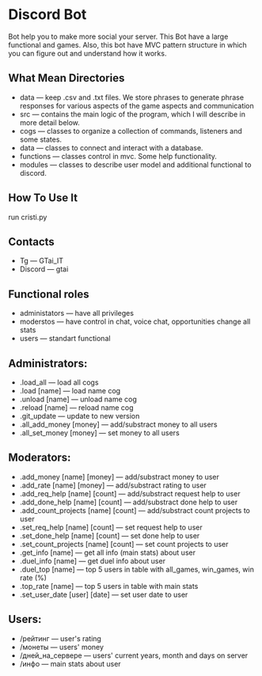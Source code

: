 # Discord Bot

Bot help you to make more social your server. This Bot have a large functional and games.
Also, this bot have MVC pattern structure in which you can figure out and understand how it works.

## What Mean Directories
- data — keep .csv and .txt files. We store phrases to generate phrase responses
         for various aspects of the game aspects and communication
- src — contains the main logic of the program, which I will describe in more detail below.
- cogs — classes to organize a collection of commands, listeners and some states. 
- data — classes to connect and interact with a database.
- functions — classes control in mvc. Some help functionality. 
- modules — classes to describe user model and additional functional to discord.


## How To Use It
run cristi.py


## Contacts 
- Tg — GTai_IT
- Discord — gtai


## Functional roles
- administators — have all privileges
- moderstos — have control in chat, voice chat, opportunities change all stats
- users — standart functional

## Administrators:
- .load_all — load all cogs
- .load [name] — load name cog
- .unload [name] — unload name cog
- .reload [name] — reload name cog
- .git_update — update to new version
- .all_add_money [money] — add/substract money to all users
- .all_set_money [money] — set money to all users

## Moderators:
- .add_money [name] [money] — add/substract money to user
- .add_rate [name] [money] — add/substract rating to user
- .add_req_help [name] [count] — add/substract request help to user
- .add_done_help [name] [count] — add/substract done help to user
- .add_count_projects [name] [count] — add/substract count projects to user
- .set_req_help [name] [count] — set request help to user
- .set_done_help [name] [count] — set done help to user 
- .set_count_projects [name] [count] — set count projects to user
- .get_info [name] — get all info (main stats) about user
- .duel_info [name] — get duel info about user
- .duel_top [name] — top 5 users in table with all_games, win_games, win rate (%)
- .top_rate [name] — top 5 users in table with main stats
- .set_user_date [user] [date] — set user date to user

## Users:
- /рейтинг — user's rating 
- /монеты — users' money
- /дней_на_сервере — users' current years, month and days on server
- /инфо — main stats about user